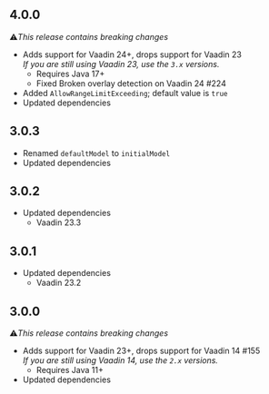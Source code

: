 ## 4.0.0

⚠️<i>This release contains breaking changes</i>

* Adds support for Vaadin 24+, drops support for Vaadin 23<br/>
  <i>If you are still using Vaadin 23, use the ``3.x`` versions.</i>
  * Requires Java 17+
  * Fixed Broken overlay detection on Vaadin 24 #224 
* Added ``AllowRangeLimitExceeding``; default value is ``true``
* Updated dependencies

## 3.0.3
* Renamed ``defaultModel`` to ``initialModel``
* Updated dependencies

## 3.0.2
* Updated dependencies
  * Vaadin 23.3

## 3.0.1

* Updated dependencies
  * Vaadin 23.2

## 3.0.0

⚠️<i>This release contains breaking changes</i>

* Adds support for Vaadin 23+, drops support for Vaadin 14 #155<br/>
  <i>If you are still using Vaadin 14, use the ``2.x`` versions.</i>
  * Requires Java 11+
* Updated dependencies
